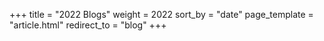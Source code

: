 +++
  title = "2022 Blogs"
  weight = 2022
  sort_by = "date"
  page_template = "article.html"
  redirect_to = "blog"
+++
